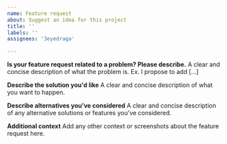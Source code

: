 ```yaml
---
name: Feature request
about: Suggest an idea for this project
title: ''
labels: ''
assignees: '3eyedraga'

---
```


**Is your feature request related to a problem? Please describe.**
A clear and concise description of what the problem is. Ex. I propose to add [...]

**Describe the solution you'd like**
A clear and concise description of what you want to happen.

**Describe alternatives you've considered**
A clear and concise description of any alternative solutions or features you've considered.

**Additional context**
Add any other context or screenshots about the feature request here.
